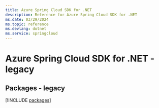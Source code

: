 ```yaml
---
title: Azure Spring Cloud SDK for .NET
description: Reference for Azure Spring Cloud SDK for .NET
ms.date: 03/29/2024
ms.topic: reference
ms.devlang: dotnet
ms.service: springcloud
---
```

# Azure Spring Cloud SDK for .NET - legacy
## Packages - legacy
[!INCLUDE [packages](spring-cloud-index.md)]